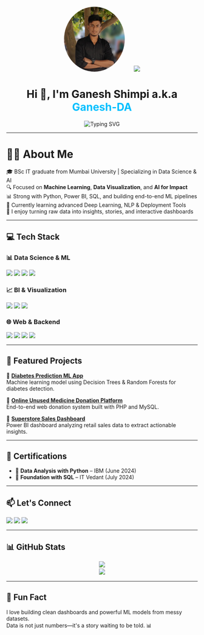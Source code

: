 <!-- Profile Image + Developer Animation -->
<p align="center">
  <img src="https://raw.githubusercontent.com/Ganesh-DA/Ganesh-DA/main/assets/ganesh-profile.jpg" width="160" style="border-radius: 50%;" />
  &nbsp;&nbsp;&nbsp;&nbsp;
  <img src="https://cdn.dribbble.com/users/1162077/screenshots/3848914/programmer.gif" width="200"/>
</p>

<h1 align="center">Hi 👋, I'm Ganesh Shimpi a.k.a <span style="color:#00bfff"><strong>Ganesh-DA</strong></span></h1>

<p align="center">
  <img src="https://readme-typing-svg.demolab.com?font=Fira+Code&duration=3000&pause=1000&color=00FFFF&center=true&width=435&lines=Data+Science+%7C+AI+%7C+ML+Engineer;Python+Developer+%7C+Power+BI+Designer;Welcome+to+my+GitHub+Profile!+💻" alt="Typing SVG" />
</p>

---

# 👨‍💻 About Me

🎓 BSc IT graduate from Mumbai University | Specializing in Data Science & AI  
🔍 Focused on **Machine Learning**, **Data Visualization**, and **AI for Impact**  
📊 Strong with Python, Power BI, SQL, and building end-to-end ML pipelines  
🌱 Currently learning advanced Deep Learning, NLP & Deployment Tools  
🧠 I enjoy turning raw data into insights, stories, and interactive dashboards

---

## 💻 Tech Stack

### 📊 Data Science & ML
<p>
  <img src="https://img.shields.io/badge/Python-3776AB?style=for-the-badge&logo=python&logoColor=white" />
  <img src="https://img.shields.io/badge/Pandas-150458?style=for-the-badge&logo=pandas" />
  <img src="https://img.shields.io/badge/NumPy-013243?style=for-the-badge&logo=numpy" />
  <img src="https://img.shields.io/badge/Scikit--Learn-F7931E?style=for-the-badge&logo=scikit-learn&logoColor=white" />
</p>

### 📈 BI & Visualization
<p>
  <img src="https://img.shields.io/badge/PowerBI-F2C811?style=for-the-badge&logo=powerbi&logoColor=black" />
  <img src="https://img.shields.io/badge/Tableau-E97627?style=for-the-badge&logo=tableau" />
  <img src="https://img.shields.io/badge/Excel-217346?style=for-the-badge&logo=microsoft-excel&logoColor=white" />
</p>

### 🌐 Web & Backend
<p>
  <img src="https://img.shields.io/badge/HTML5-E34F26?style=for-the-badge&logo=html5&logoColor=white" />
  <img src="https://img.shields.io/badge/CSS3-1572B6?style=for-the-badge&logo=css3&logoColor=white" />
  <img src="https://img.shields.io/badge/PHP-777BB4?style=for-the-badge&logo=php&logoColor=white" />
  <img src="https://img.shields.io/badge/MySQL-4479A1?style=for-the-badge&logo=mysql&logoColor=white" />
</p>

---

## 🚀 Featured Projects

🔹 **[Diabetes Prediction ML App](#)**  
Machine learning model using Decision Trees & Random Forests for diabetes detection.

🔹 **[Online Unused Medicine Donation Platform](#)**  
End-to-end web donation system built with PHP and MySQL.

🔹 **[Superstore Sales Dashboard](#)**  
Power BI dashboard analyzing retail sales data to extract actionable insights.

---

## 🏅 Certifications

- 🏅 **Data Analysis with Python** – IBM (June 2024)  
- 🏅 **Foundation with SQL** – IT Vedant (July 2024)

---

## 📫 Let's Connect

<p>
  <a href="mailto:ganeshshimpi330@gmail.com"><img src="https://img.shields.io/badge/-Email-D14836?style=for-the-badge&logo=gmail&logoColor=white"></a>
  <a href="https://www.linkedin.com/in/ganesh-shimpi-197b5b270"><img src="https://img.shields.io/badge/-LinkedIn-blue?style=for-the-badge&logo=linkedin&logoColor=white"></a>
  <a href="https://github.com/Ganesh-DA"><img src="https://img.shields.io/badge/-GitHub-181717?style=for-the-badge&logo=github&logoColor=white"></a>
</p>

---

## 📊 GitHub Stats

<p align="center">
  <img src="https://github-readme-stats.vercel.app/api?username=Ganesh-DA&show_icons=true&theme=tokyonight" />
  <br />
  <img src="https://github-readme-streak-stats.herokuapp.com/?user=Ganesh-DA&theme=tokyonight" />
</p>

---

## 🧠 Fun Fact

I love building clean dashboards and powerful ML models from messy datasets.  
Data is not just numbers—it's a story waiting to be told. 📊
